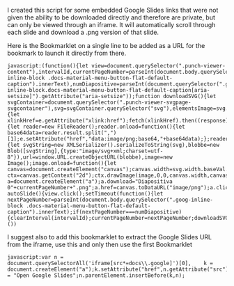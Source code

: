 I created this script for some embedded Google Slides links that were not given the ability to be downloaded directly and therefore are private, but can only be viewed through an iframe.
It will automatically scroll through each slide and download a .png version of that slide.

Here is the Bookmarklet on a single line to be added as a URL for the bookmark to launch it directly from there.

```
javascript:(function(){let view=document.querySelector(".punch-viewer-content"),intervalId,currentPageNumber=parseInt(document.body.querySelector(".goog-inline-block .docs-material-menu-button-flat-default-caption").innerText),numDiapositive=parseInt(document.querySelector(".goog-inline-block.docs-material-menu-button-flat-default-caption[aria-setsize]").getAttribute("aria-setsize"));function downloadSVG(){let svgContainer=document.querySelector(".punch-viewer-svgpage-svgcontainer"),svg=svgContainer.querySelector("svg"),elementsImage=svg.querySelectorAll("image");elementsImage.forEach(function(e){let xlinkHref=e.getAttribute("xlink:href");fetch(xlinkHref).then((response)=>response.blob()).then((blob)=>{let reader=new FileReader();reader.onload=function(){let base64data=reader.result.split(",")[1];e.setAttribute("href","data:image/png;base64,"+base64data);};reader.readAsDataURL(blob);});});setTimeout(()=>{let svgString=new XMLSerializer().serializeToString(svg),blobbe=new Blob([svgString],{type:"image/svg+xml;charset=utf-8"}),url=window.URL.createObjectURL(blobbe),image=new Image();image.onload=function(){let canvas=document.createElement("canvas");canvas.width=svg.width.baseVal.value;canvas.height=svg.height.baseVal.value;let ctx=canvas.getContext("2d");ctx.drawImage(image,0,0,canvas.width,canvas.height);let a=document.createElement("a");a.download="Diapositiva 0"+currentPageNumber+".png";a.href=canvas.toDataURL("image/png");a.click();};image.src=url;},500);}function autoSlide(){view.click();setTimeout(function(){let nextPageNumber=parseInt(document.body.querySelector(".goog-inline-block .docs-material-menu-button-flat-default-caption").innerText);if(nextPageNumber===numDiapositive){clearInterval(intervalId);currentPageNumber=nextPageNumber;downloadSVG();return;}else{currentPageNumber=nextPageNumber;downloadSVG();}},100);}downloadSVG();intervalId=setInterval(autoSlide,1000);}())
```

I suggest also to add this bookmarklet to extract the Google Slides URL from the iframe, use this and only then use the first Bookmarklet

```
javascript:var n = document.querySelectorAll('iframe[src*=docs\\.google]')[0],    k = document.createElement("a");k.setAttribute("href",n.getAttribute("src"));k.setAttribute("target","_blank");k.setAttribute("style","display:block");k.innerText = "Open Google Slides";n.parentElement.insertBefore(k,n);
```
